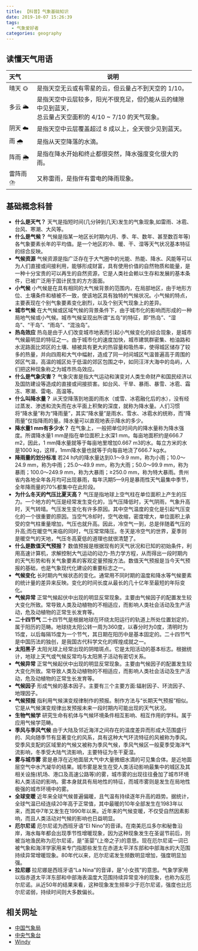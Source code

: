 ```yaml
---
title: 【科普】气象基础知识
date: 2019-10-07 15:26:39
tags:
  - 气象爱好者
categories: geography
---
```


## 读懂天气用语

| 天气     | 说明                                                         |
| :------- | ------------------------------------------------------------ |
| 晴天 🌞   | 是指天空无云或有零星的云，但云量占不到天空的 1/10。          |
| 多云 🌥️   | 是指天空中云层较多，阳光不很充足，但仍能从云的缝隙中见到蓝天，<br/>总云量占天空面积的 4/10 ~ 7/10 的天气现象。 |
| 阴天 ☁️   | 是指天空中云层覆盖超过 8 成以上，全天很少见到蓝天。          |
| 雨 🌧️     | 是指从天空降落的水滴。                                       |
| 阵雨 🌦️   | 是指在降水开始和终止都很突然，降水强度变化很大的雨。         |
| 雷阵雨 ⛈️ | 又称雷雨，是指伴有雷电的降雨现象。                           |




## 基础概念科普


- **什么是天气？**
  天气是指短时间(几分钟到几天)发生的气象现象,如雷雨、冰雹、台风、寒潮、大风等。
- **什么是气候？**
  气候是指某一地区长时期内(月、季、年、数年、甚至数百年等)各气象要素长年的平均值。是一个地区的冷、暖、干、湿等天气状况基本特征的综合反映。
- **气候资源**
  气候资源是指广泛存在于大气圈中的光能、热能、降水、风能等可以为人们直接或间接利用，能够形成财富，具有使用价值的自然物质和能量，是一种十分宝贵的可以再生的自然资源，它是人类社会赖以生存和发展的基本条件，已被广泛用于国计民生的方方面面。
- **小气候**
  小气候是在具有相同的大气候背景的范围内，在局部地区，由于地形方位、土壤条件和植被不一致，使该地区具有独特的气候状况。小气候的特点，主要表现在个别气象要素变化剧烈，以及个别天气现象上的差异。
- **城市气候**
  在大气候或区域气候的背景条件下，由于城市化的影响而形成的一种局地气候或小气候。城市气候呈现出所谓“五岛”的特征，即“热岛”、“湿岛”、“干岛”、“雨岛”、“混浊岛”。
- **热岛效应**
  热岛是由于人们改变城市地表而引起小气候变化的综合现象，是城市气候最明显的特征之一。由于城市化的速度加快，城市建筑群密集、柏油路和水泥路面比郊区的土壤、植被具有更大的热容量和吸热率，使得城区储存了较多的热量，并向四周和大气中幅射，造成了同一时间城区气温普遍高于周围的郊区气温，高温的城区处于低温的郊区包围之中，如同汪洋大海中的岛屿，人们把这种现象称之为城市热岛效应。
- **什么是气象灾害？**
  气象灾害是指大气运动和演变对人类生命财产和国民经济以及国防建设等造成的直接或间接损害。如台风、干旱、暴雨、暴雪、冰雹、霜冻、寒潮、雷电、高温等。
- **什么叫降水量？**
  从天空降落到地面的雨水（或雪、冰雹融化后的水），没有经过蒸发、渗透和流失而在水平面上积聚的深度，就称为降水量。人们习惯将“降水量”称为“降雨量”，其实“降水量”是雨水、雪水、冰雹水的统称，而“降雨量”仅指降雨的量。降水量可以直观地表示降水的多少。
- **降水量1 mm有多少水？**
  在气象上，一般把单位时间内的降水量称为降水强度。所谓降水量1 mm是指在单位面积上水深1 mm。每亩地面积约是666.7 m2，因此，1 mm降水量就等于每亩地里增加0.667 m3的水。每立方米的水是1000 kg，这样，1mm降水量也就等于向每亩地浇了666.7 kg水。
- **降雨量的划分标准**
  若24 h内的降水量达到0.1～9.9 mm，称为小雨；10.0～24.9 mm，称为中雨；25.0～49.9 mm，称为大雨；50.0～99.9 mm，称为暴雨；100.0～249.9 mm，称为大暴雨；≥250.0 mm，称为特大暴雨。贵州省内各地全年各月均可出现暴雨，每年汛期5—9月是暴雨性天气最集中季节，全年降雨量的70%都集中在此阶段。
- **为什么冬天的气压比夏天高？**
  气压是指地球上空气柱在单位面积上产生的压力。一个地方的气压是经常发生变化的，当气压降低时，天气阴雨，气象升高时，天气转晴。气压发生变化有许多原因。其中空气温度的变化是引起气压变化的一个很重要的原因。当空气冷却时，空气收缩，密度增大，单位面积上承受的空气柱重量增加，气压也就升高。因此，冷空气一到，总是伴随着气压的升高;而在暖空气来临的同时，气压常常降压。冬天是冷空气的世界，夏季则是暖空气的天地，气压冬高夏低的道理也就很清楚了。
- **什么是数值天气预报？**
  数值预报是根据现有的天气状况和已知的初始条件，利用高速计算机，求解控制大气运动的动力-热力学方程，从而得出一段时期内的天气形势和有关气象要素的客观定量预报方法。数值天气预报是当今天气预报的基础，也是气象现代化建设的重要标志之一。
- **气候变化**
  长时期内气候状态的变化。通常用不同时期的温度和降水等气候要素的统计量的差异来反映。变化的时间长度从最长的几十亿年至最短的年际变化。
- **气候异常**
  正常气候起伏中出现的明显反常现象。主要由气候因子的配置发生较大变化所致。常导致人类及动植物的不相适应，而影响人类社会活动及生产活动，危及动植物的正常生长发育等。
- **二十四节气**
  二十四节气是根据地球在环绕太阳运行的轨道上所处位置划定的，属于阳历的范畴。地球绕太阳公转一周为360度，以春分时为0度，清明时为15度，以后每隔15度为一个节气，其日期在阳历中是基本固定的。二十四节气是中国历法的独创，是我国古代科学文化的辉煌成就之一。
- **太阳黑子**
  太阳光球上经常出现的阴暗斑点。它是太阳活动的基本标志。根据统计，地球上天气或气候反常均与太阳黑子活动有密切关系。
- **气候异常**
  正常气候起伏中出现的明显反常现象。主要由气候因子的配置发生较大变化所致。常导致人类及动植物的不相适应，而影响人类社会活动及生产活动，危及动植物的正常生长发育等。
- **气候因子**
  形成气候的基本因子。主要有三个主要方面:辐射因子、环流因子、地理因子。
- **气候预报**
  指利用气候演变规律制作的预报。制作方法与“长期天气预报”相似。它是从气候演变规律出发预报未来一段时期内可能出现的天气状况。
- **生物气候学**
  研究生命有机体与气候环境条件相互影响、相互作用的学科。属于应用气候学范畴。
- **季风与季风气候**
  由于大陆及邻近海洋之间存在的温度差异而形成大范围盛行的、风向随季节有显著变化的风系，具有这种大气环流特征的风被称为季风。受季风支配的区域里的气候又被称为季风气候，季风气候区一般夏季受海洋气流影响，冬季受大陆气流影响，主要特征为冬干夏湿。
- **雾与城市雾**
  雾是悬浮在近地面层大气中大量微细水滴的可见集合体。是近地面层空气中水汽凝华的结果。城市雾是发生在受人类活动影响最集中的城区及其相关设施(机场、港口及高速公路等)的雾，城市雾的出现往往叠加了城市环境和人类活动的影响。雾本身就具有局地性的特征，而城市雾则是发生在局地性极强的城市环境中的雾。
- **全球变暖**
  近年来全球气候普遍偏暖，且气温有持续逐年升高的趋势。据统计，全球气温已经连续20年高于正常值，其中最暖的10年全部发生在1983年以来，而其中7年又发生在1990年以来。近年来的气候变暖，不仅受自然因素影响，而且人类活动对气候的影响也日益明显。
- **厄尔尼诺**
  厄尔尼诺为西班牙语“EI Nino”的音译。在南美厄瓜多尔和秘鲁沿岸，海水每年都会出现季节性增暖现象，因为这种现象发生在圣诞节前后，则被当地渔民称为厄尔尼诺，是“圣婴”(上帝之子)的意思。现在厄尔尼诺一词已被气象和海洋学家用来专门指那些发生在赤道太平洋东部和中部海水的大范围持续异常增暖现象。80年代以来，厄尔尼诺发生频数明显增加，强度明显加强。
- **拉尼娜**
  拉尼娜是西班牙语“La Nina”的音译，是“小女孩”的意思。气象学家用以指赤道太平洋东部和中部海表温度大范围持续异常变冷的现象，也称为反厄尔尼诺。从近50年的结果来看，这种现象发生频率少于厄尔尼诺，强度也比厄尔尼诺弱，持续时间则大多数偏长。




## 相关网址

- [中国气象局](http://www.cma.gov.cn)
- [中央气象台](http://www.nmc.cn)
- [Windy](https://www.windy.com)

